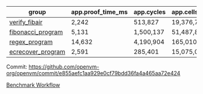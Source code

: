 | group | app.proof_time_ms | app.cycles | app.cells_used | leaf.proof_time_ms | leaf.cycles | leaf.cells_used |
| -- | -- | -- | -- | -- | -- | -- |
| [verify_fibair](https://github.com/openvm-org/openvm/blob/benchmark-results/benchmarks/verify_fibair-e855aefc1aa929e0cf79bdd36fa4a465aa72e424.md) | 2,242 |  513,827 |  19,376,791 |- | - | - |
| [fibonacci_program](https://github.com/openvm-org/openvm/blob/benchmark-results/benchmarks/fibonacci-e855aefc1aa929e0cf79bdd36fa4a465aa72e424.md) | 5,131 |  1,500,137 |  51,487,838 | 7,168 |  1,976,557 |  74,257,294 |
| [regex_program](https://github.com/openvm-org/openvm/blob/benchmark-results/benchmarks/regex-e855aefc1aa929e0cf79bdd36fa4a465aa72e424.md) | 14,632 |  4,190,904 |  165,010,909 | 15,109 |  3,128,401 |  140,890,111 |
| [ecrecover_program](https://github.com/openvm-org/openvm/blob/benchmark-results/benchmarks/ecrecover-e855aefc1aa929e0cf79bdd36fa4a465aa72e424.md) | 2,591 |  285,401 |  15,075,033 | 18,389 |  4,155,847 |  193,205,656 |


Commit: https://github.com/openvm-org/openvm/commit/e855aefc1aa929e0cf79bdd36fa4a465aa72e424

[Benchmark Workflow](https://github.com/openvm-org/openvm/actions/runs/12972741642)
